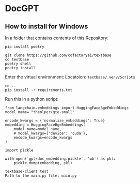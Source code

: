 # DocGPT


## How to install for Windows

In a folder that contains contents of this Repository: 

```
pip install poetry
```

```
git clone https://github.com/cofactoryai/textbase
cd textbase
poetry shell
poetry install
```

Enter the virtual environment:
Locatoion: ```textbase/.venv/Scripts```

``` 
cd ..
pip install -r requirements.txt
```

Run this in a python script:
```
from langchain.embeddings import HuggingFaceBgeEmbeddings
model_name= "thenlper/gte-small"

encode_kwargs = {'normalize_embeddings': True}
embedding = HuggingFaceBgeEmbeddings(
    model_name=model_name,
    # model_kwargs={'device': 'cuda'},
    encode_kwargs=encode_kwargs
)

import pickle

with open('gpt/doc_embedding.pickle', 'wb') as pkl:
    pickle.dump(embedding, pkl)

```

```
textbase-client test
Path to the main.py file: main.py
```
